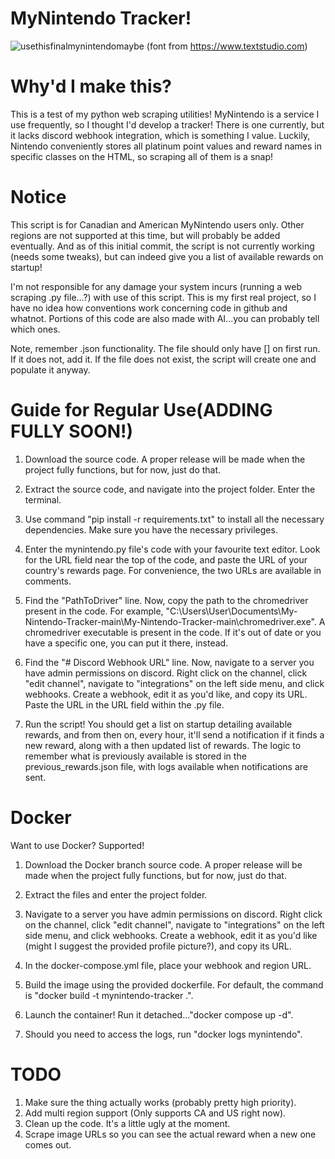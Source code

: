 # MyNintendo Tracker!
![usethisfinalmynintendomaybe](https://github.com/Ryely-Squires/My-Nintendo-Tracker/assets/95175586/b1e895ec-752e-444b-a9aa-681e27439757)
(font from https://www.textstudio.com)
# Why'd I make this?

This is a test of my python web scraping utilities! MyNintendo is a service I use frequently, so I thought I'd develop a tracker! There is one currently,
but it lacks discord webhook integration, which is something I value.
Luckily, Nintendo conveniently stores all platinum point values and reward names in specific classes on the HTML, so scraping all of them is a snap!

# Notice

This script is for Canadian and American MyNintendo users only. Other regions are not supported at this time, but will probably be added eventually. And as of this initial commit, the script is not currently working (needs some tweaks),
but can indeed give you a list of available rewards on startup!

I'm not responsible for any damage your system incurs (running a web scraping .py file...?) with use of this script. This is my first real project, so I have no idea how conventions work concerning code in github and whatnot.
Portions of this code are also made with AI...you can probably tell which ones.  

Note, remember .json functionality. The file should only have [] on first run. If it does not, add it. If the file does not exist, the script will create one and populate it anyway.

# Guide for Regular Use(ADDING FULLY SOON!)
1. Download the source code. A proper release will be made when the project fully functions, but for now, just do that.

2. Extract the source code, and navigate into the project folder. Enter the terminal.

3. Use command "pip install -r requirements.txt" to install all the necessary dependencies. Make sure you have the necessary privileges.

4. Enter the mynintendo.py file's code with your favourite text editor. Look for the URL field near the top of the code, and paste the URL of your country's rewards page. For convenience, the two URLs are available in
comments.

5. Find the "PathToDriver" line. Now, copy the path to the chromedriver present in the code. For example, "C:\Users\User\Documents\My-Nintendo-Tracker-main\My-Nintendo-Tracker-main\chromedriver.exe". A chromedriver executable is present in the code. If it's out of date or you have a specific one, you can put it there, instead.

6. Find the "# Discord Webhook URL" line. Now, navigate to a server you have admin permissions on discord. Right click on the channel,
click "edit channel", navigate to "integrations" on the left side menu, and click webhooks. Create a webhook, edit it as you'd like, and copy its URL.
Paste the URL in the URL field within the .py file.

7. Run the script! You should get a list on startup detailing available rewards, and from then on, every hour, it'll send a notification if it finds a new reward, along with a then updated list of rewards.
The logic to remember what is previously available is stored in the previous_rewards.json file, with logs available when notifications are sent.

# Docker

Want to use Docker? Supported!

1. Download the Docker branch source code. A proper release will be made when the project fully functions, but for now, just do that.

2. Extract the files and enter the project folder.

3. Navigate to a server you have admin permissions on discord. Right click on the channel,
click "edit channel", navigate to "integrations" on the left side menu, and click webhooks. Create a webhook, edit it as you'd like (might I suggest the provided profile picture?), and copy its URL.

4. In the docker-compose.yml file, place your webhook and region URL.

5. Build the image using the provided dockerfile. For default, the command is "docker build -t mynintendo-tracker .".

6. Launch the container! Run it detached..."docker compose up -d".

7. Should you need to access the logs, run "docker logs mynintendo".

# TODO 

1. Make sure the thing actually works (probably pretty high priority).
2. Add multi region support (Only supports CA and US right now).
3. Clean up the code. It's a little ugly at the moment.
4. Scrape image URLs so you can see the actual reward when a new one comes out.

